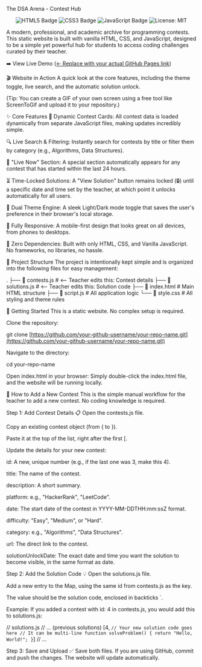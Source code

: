 The DSA Arena - Contest Hub
<p align="center">
<img src="https://www.google.com/search?q=https://img.shields.io/badge/HTML5-E34F26%3Fstyle%3Dfor-the-badge%26logo%3Dhtml5%26logoColor%3Dwhite" alt="HTML5 Badge"/>
<img src="https://www.google.com/search?q=https://img.shields.io/badge/CSS3-1572B6%3Fstyle%3Dfor-the-badge%26logo%3Dcss3%26logoColor%3Dwhite" alt="CSS3 Badge"/>
<img src="https://www.google.com/search?q=https://img.shields.io/badge/JavaScript-F7DF1E%3Fstyle%3Dfor-the-badge%26logo%3Djavascript%26logoColor%3Dblack" alt="JavaScript Badge"/>
<img src="https://www.google.com/search?q=https://img.shields.io/badge/License-MIT-yellow.svg%3Fstyle%3Dfor-the-badge" alt="License: MIT"/>
</p>

A modern, professional, and academic archive for programming contests. This static website is built with vanilla HTML, CSS, and JavaScript, designed to be a simple yet powerful hub for students to access coding challenges curated by their teacher.

➡️ View Live Demo ([<- Replace with your actual GitHub Pages link](https://iem-pranav.github.io/contest-landing-page/))

🎬 Website in Action
A quick look at the core features, including the theme toggle, live search, and the automatic solution unlock.

(Tip: You can create a GIF of your own screen using a free tool like ScreenToGif and upload it to your repository.)

✨ Core Features
🚀 Dynamic Contest Cards: All contest data is loaded dynamically from separate JavaScript files, making updates incredibly simple.

🔍 Live Search & Filtering: Instantly search for contests by title or filter them by category (e.g., Algorithms, Data Structures).

🔴 "Live Now" Section: A special section automatically appears for any contest that has started within the last 24 hours.

⏳ Time-Locked Solutions: A "View Solution" button remains locked (🔒) until a specific date and time set by the teacher, at which point it unlocks automatically for all users.

🎨 Dual Theme Engine: A sleek Light/Dark mode toggle that saves the user's preference in their browser's local storage.

📱 Fully Responsive: A mobile-first design that looks great on all devices, from phones to desktops.

🧩 Zero Dependencies: Built with only HTML, CSS, and Vanilla JavaScript. No frameworks, no libraries, no hassle.

📂 Project Structure
The project is intentionally kept simple and is organized into the following files for easy management:

.
├── 📁 contests.js         # <-- Teacher edits this: Contest details
├── 📁 solutions.js        # <-- Teacher edits this: Solution code
├── 📄 index.html          # Main HTML structure
├── 📄 script.js           # All application logic
└── 📄 style.css           # All styling and theme rules

🚀 Getting Started
This is a static website. No complex setup is required.

Clone the repository:

git clone [https://github.com/your-github-username/your-repo-name.git](https://github.com/your-github-username/your-repo-name.git)

Navigate to the directory:

cd your-repo-name

Open index.html in your browser:
Simply double-click the index.html file, and the website will be running locally.

📝 How to Add a New Contest
This is the simple manual workflow for the teacher to add a new contest. No coding knowledge is required.

Step 1: Add Contest Details 📋
Open the contests.js file.

Copy an existing contest object (from { to }).

Paste it at the top of the list, right after the first [.

Update the details for your new contest:

id: A new, unique number (e.g., if the last one was 3, make this 4).

title: The name of the contest.

description: A short summary.

platform: e.g., "HackerRank", "LeetCode".

date: The start date of the contest in YYYY-MM-DDTHH:mm:ssZ format.

difficulty: "Easy", "Medium", or "Hard".

category: e.g., "Algorithms", "Data Structures".

url: The direct link to the contest.

solutionUnlockDate: The exact date and time you want the solution to become visible, in the same format as date.

Step 2: Add the Solution Code 💡
Open the solutions.js file.

Add a new entry to the Map, using the same id from contests.js as the key.

The value should be the solution code, enclosed in backticks `.

Example: If you added a contest with id: 4 in contests.js, you would add this to solutions.js:

// solutions.js
// ... (previous solutions)
    [4, `
// Your new solution code goes here
// It can be multi-line
function solveProblem() {
    return "Hello, World!";
}
`]
// ...

Step 3: Save and Upload ✅
Save both files. If you are using GitHub, commit and push the changes. The website will update automatically.
